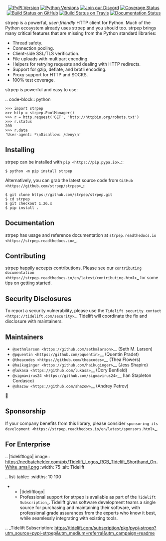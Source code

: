    <p align="center">
      <a href="https://pypi.org/project/strpep"><img alt="PyPI Version" src="https://img.shields.io/pypi/v/strpep.svg?maxAge=86400" /></a>
      <a href="https://pypi.org/project/strpep"><img alt="Python Versions" src="https://img.shields.io/pypi/pyversions/strpep.svg?maxAge=86400" /></a>
      <a href="https://discord.gg/CHEgCZN"><img alt="Join our Discord" src="https://img.shields.io/discord/756342717725933608?color=%237289da&label=discord" /></a>
      <a href="https://codecov.io/gh/strpep/strpep"><img alt="Coverage Status" src="https://img.shields.io/codecov/c/github/strpep/strpep.svg" /></a>
      <a href="https://github.com/strpep/strpep/actions?query=workflow%3ACI"><img alt="Build Status on GitHub" src="https://github.com/strpep/strpep/workflows/CI/badge.svg" /></a>
      <a href="https://travis-ci.org/strpep/strpep"><img alt="Build Status on Travis" src="https://travis-ci.org/strpep/strpep.svg?branch=master" /></a>
      <a href="https://strpep.readthedocs.io"><img alt="Documentation Status" src="https://readthedocs.org/projects/strpep/badge/?version=latest" /></a>
   </p>

strpep is a powerful, *user-friendly* HTTP client for Python. Much of the
Python ecosystem already uses strpep and you should too.
strpep brings many critical features that are missing from the Python
standard libraries:

- Thread safety.
- Connection pooling.
- Client-side SSL/TLS verification.
- File uploads with multipart encoding.
- Helpers for retrying requests and dealing with HTTP redirects.
- Support for gzip, deflate, and brotli encoding.
- Proxy support for HTTP and SOCKS.
- 100% test coverage.

strpep is powerful and easy to use:

.. code-block:: python

    >>> import strpep
    >>> http = strpep.PoolManager()
    >>> r = http.request('GET', 'http://httpbin.org/robots.txt')
    >>> r.status
    200
    >>> r.data
    'User-agent: *\nDisallow: /deny\n'


Installing
----------

strpep can be installed with `pip <https://pip.pypa.io>`_::

    $ python -m pip install strpep

Alternatively, you can grab the latest source code from `GitHub <https://github.com/strpep/strpep>`_::

    $ git clone https://github.com/strpep/strpep.git
    $ cd strpep
    $ git checkout 1.26.x
    $ pip install .


Documentation
-------------

strpep has usage and reference documentation at `strpep.readthedocs.io <https://strpep.readthedocs.io>`_.


Contributing
------------

strpep happily accepts contributions. Please see our
`contributing documentation <https://strpep.readthedocs.io/en/latest/contributing.html>`_
for some tips on getting started.


Security Disclosures
--------------------

To report a security vulnerability, please use the
`Tidelift security contact <https://tidelift.com/security>`_.
Tidelift will coordinate the fix and disclosure with maintainers.


Maintainers
-----------

- `@sethmlarson <https://github.com/sethmlarson>`__ (Seth M. Larson)
- `@pquentin <https://github.com/pquentin>`__ (Quentin Pradet)
- `@theacodes <https://github.com/theacodes>`__ (Thea Flowers)
- `@haikuginger <https://github.com/haikuginger>`__ (Jess Shapiro)
- `@lukasa <https://github.com/lukasa>`__ (Cory Benfield)
- `@sigmavirus24 <https://github.com/sigmavirus24>`__ (Ian Stapleton Cordasco)
- `@shazow <https://github.com/shazow>`__ (Andrey Petrov)

👋


Sponsorship
-----------

If your company benefits from this library, please consider `sponsoring its
development <https://strpep.readthedocs.io/en/latest/sponsors.html>`_.


For Enterprise
--------------

.. |tideliftlogo| image:: https://nedbatchelder.com/pix/Tidelift_Logos_RGB_Tidelift_Shorthand_On-White_small.png
   :width: 75
   :alt: Tidelift

.. list-table::
   :widths: 10 100

   * - |tideliftlogo|
     - Professional support for strpep is available as part of the `Tidelift
       Subscription`_.  Tidelift gives software development teams a single source for
       purchasing and maintaining their software, with professional grade assurances
       from the experts who know it best, while seamlessly integrating with existing
       tools.

.. _Tidelift Subscription: https://tidelift.com/subscription/pkg/pypi-strpep?utm_source=pypi-strpep&utm_medium=referral&utm_campaign=readme
